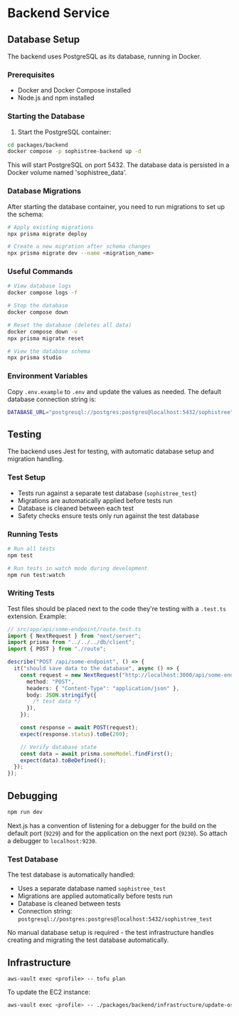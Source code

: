 # Backend Service

## Database Setup

The backend uses PostgreSQL as its database, running in Docker.

### Prerequisites

- Docker and Docker Compose installed
- Node.js and npm installed

### Starting the Database

1. Start the PostgreSQL container:

```bash
cd packages/backend
docker compose -p sophistree-backend up -d
```

This will start PostgreSQL on port 5432. The database data is persisted in a Docker volume named 'sophistree_data'.

### Database Migrations

After starting the database container, you need to run migrations to set up the schema:

```bash
# Apply existing migrations
npx prisma migrate deploy

# Create a new migration after schema changes
npx prisma migrate dev --name <migration_name>
```

### Useful Commands

```bash
# View database logs
docker compose logs -f

# Stop the database
docker compose down

# Reset the database (deletes all data)
docker compose down -v
npx prisma migrate reset

# View the database schema
npx prisma studio
```

### Environment Variables

Copy `.env.example` to `.env` and update the values as needed. The default database connection string is:

```sh
DATABASE_URL="postgresql://postgres:postgres@localhost:5432/sophistree"
```

## Testing

The backend uses Jest for testing, with automatic database setup and migration handling.

### Test Setup

- Tests run against a separate test database (`sophistree_test`)
- Migrations are automatically applied before tests run
- Database is cleaned between each test
- Safety checks ensure tests only run against the test database

### Running Tests

```bash
# Run all tests
npm test

# Run tests in watch mode during development
npm run test:watch
```

### Writing Tests

Test files should be placed next to the code they're testing with a `.test.ts` extension. Example:

```typescript
// src/app/api/some-endpoint/route.test.ts
import { NextRequest } from "next/server";
import prisma from "../../../db/client";
import { POST } from "./route";

describe("POST /api/some-endpoint", () => {
  it("should save data to the database", async () => {
    const request = new NextRequest("http://localhost:3000/api/some-endpoint", {
      method: "POST",
      headers: { "Content-Type": "application/json" },
      body: JSON.stringify({
        /* test data */
      }),
    });

    const response = await POST(request);
    expect(response.status).toBe(200);

    // Verify database state
    const data = await prisma.someModel.findFirst();
    expect(data).toBeDefined();
  });
});
```

## Debugging

```sh
npm run dev
```

Next.js has a convention of listening for a debugger for the build on the default port (`9229`)
and for the application on the next port (`9230`). So attach a debugger to `localhost:9230`.

### Test Database

The test database is automatically handled:

- Uses a separate database named `sophistree_test`
- Migrations are applied automatically before tests run
- Database is cleaned between tests
- Connection string: `postgresql://postgres:postgres@localhost:5432/sophistree_test`

No manual database setup is required - the test infrastructure handles creating and migrating the test database automatically.

## Infrastructure

```shell
aws-vault exec <profile> -- tofu plan
```

To update the EC2 instance:

```sh
aws-vault exec <profile> -- ./packages/backend/infrastructure/update-os.sh "YOUR_IP_ADDRESS" "YOUR_DB_PASSWORD"
```
